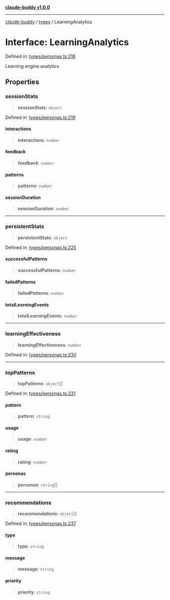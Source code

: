 [**claude-buddy v1.0.0**](../../README.md)

***

[claude-buddy](../../modules.md) / [types](../README.md) / LearningAnalytics

# Interface: LearningAnalytics

Defined in: [types/personas.ts:218](https://github.com/gsetsero/assistant-integration/blob/911ddf7680199ad668404c191ed66335473fdc65/claude-buddy/src/types/personas.ts#L218)

Learning engine analytics

## Properties

### sessionStats

> **sessionStats**: `object`

Defined in: [types/personas.ts:219](https://github.com/gsetsero/assistant-integration/blob/911ddf7680199ad668404c191ed66335473fdc65/claude-buddy/src/types/personas.ts#L219)

#### interactions

> **interactions**: `number`

#### feedback

> **feedback**: `number`

#### patterns

> **patterns**: `number`

#### sessionDuration

> **sessionDuration**: `number`

***

### persistentStats

> **persistentStats**: `object`

Defined in: [types/personas.ts:225](https://github.com/gsetsero/assistant-integration/blob/911ddf7680199ad668404c191ed66335473fdc65/claude-buddy/src/types/personas.ts#L225)

#### successfulPatterns

> **successfulPatterns**: `number`

#### failedPatterns

> **failedPatterns**: `number`

#### totalLearningEvents

> **totalLearningEvents**: `number`

***

### learningEffectiveness

> **learningEffectiveness**: `number`

Defined in: [types/personas.ts:230](https://github.com/gsetsero/assistant-integration/blob/911ddf7680199ad668404c191ed66335473fdc65/claude-buddy/src/types/personas.ts#L230)

***

### topPatterns

> **topPatterns**: `object`[]

Defined in: [types/personas.ts:231](https://github.com/gsetsero/assistant-integration/blob/911ddf7680199ad668404c191ed66335473fdc65/claude-buddy/src/types/personas.ts#L231)

#### pattern

> **pattern**: `string`

#### usage

> **usage**: `number`

#### rating

> **rating**: `number`

#### personas

> **personas**: `string`[]

***

### recommendations

> **recommendations**: `object`[]

Defined in: [types/personas.ts:237](https://github.com/gsetsero/assistant-integration/blob/911ddf7680199ad668404c191ed66335473fdc65/claude-buddy/src/types/personas.ts#L237)

#### type

> **type**: `string`

#### message

> **message**: `string`

#### priority

> **priority**: `string`
